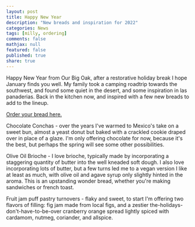 ```yaml
---
layout: post
title: Happy New Year
description: "New breads and inspiration for 2022"
categories: News
tags: [milly, ordering]
comments: false
mathjax: null
featured: false
published: true
share: true
---
```


Happy New Year from Our Big Oak, after a restorative holiday break I hope January finds you well. My family took a camping roadtrip towards the southwest, and found some quiet in the desert, and some inspiration in las panaderias. Back in the kitchen now, and inspired with a few new breads to add to the lineup.

<a href="/order" class="more-link btn btn-danger btn-large">Order your bread here.</a>

Chocolate Conchas - over the years I've warmed to Mexico's take on a sweet bun, almost a yeast donut but baked with a crackled cookie draped over in place of a glaze. I'm only offering chocolate for now, because it's the best, but perhaps the spring will see some other possibilities.

Olive Oil Brioche - I love brioche, typically made by incorporating a staggering quantity of butter into the well kneaded soft dough. I also love incorporating lots of butter, but a few turns led me to a vegan version I like at least as much, with olive oil and agave syrup only slightly hinted in the aroma. This is an upstanding wonder bread, whether you're making sandwiches or french toast.

Fruit jam puff pastry turnovers - flaky and sweet, to start I'm offering two flavors of filling: fig jam made from local figs, and a zestier the-holidays-don't-have-to-be-over cranberry orange spread lightly spiced with cardamom, nutmeg, coriander, and allspice.
